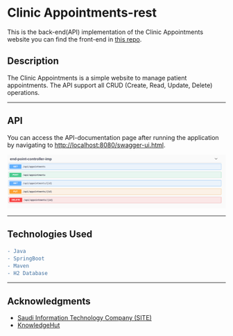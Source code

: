 # Clinic Appointments-rest
This is the back-end(API) implementation of the Clinic Appointments website you can find the front-end in [this repo](https://github.com/abdullah-cs/ClinicAppointments-Front_end).

## Description
The Clinic Appointments is a simple website to manage patient appointments. The API support all CRUD (Create, Read, Update, Delete) operations.

---

## API
You can access the API-documentation page after running the application by navigating to [http://localhost:8080/swagger-ui.html](http://localhost:8080/swagger-ui.html).

![api-docs](/images/api-docs.png)

---


## Technologies Used

```diff
- Java
- SpringBoot
- Maven
- H2 Database
```
---

## Acknowledgments
- [Saudi Information Technology Company (SITE)](https://site.sa/)
- [KnowledgeHut](https://www.knowledgehut.com/)


